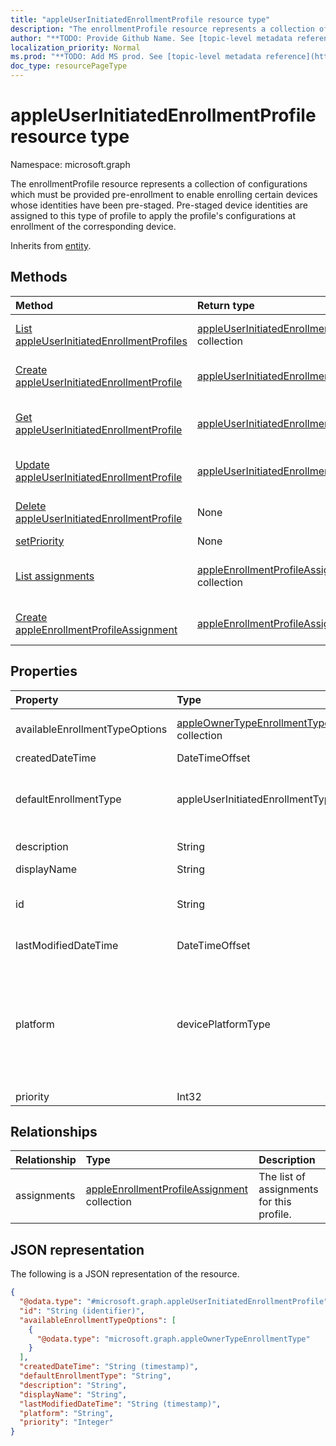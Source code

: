 ```yaml
---
title: "appleUserInitiatedEnrollmentProfile resource type"
description: "The enrollmentProfile resource represents a collection of configurations which must be provided pre-enrollment to enable enrolling certain devices whose identities have been pre-staged. Pre-staged device identities are assigned to this type of profile to apply the profile's configurations at enrollment of the corresponding device."
author: "**TODO: Provide Github Name. See [topic-level metadata reference](https://msgo.azurewebsites.net/add/document/guidelines/metadata.html#topic-level-metadata)**"
localization_priority: Normal
ms.prod: "**TODO: Add MS prod. See [topic-level metadata reference](https://msgo.azurewebsites.net/add/document/guidelines/metadata.html#topic-level-metadata)**"
doc_type: resourcePageType
---
```


# appleUserInitiatedEnrollmentProfile resource type

Namespace: microsoft.graph



The enrollmentProfile resource represents a collection of configurations which must be provided pre-enrollment to enable enrolling certain devices whose identities have been pre-staged. Pre-staged device identities are assigned to this type of profile to apply the profile's configurations at enrollment of the corresponding device.


Inherits from [entity](../resources/entity.md).

## Methods
|Method|Return type|Description|
|:---|:---|:---|
|[List appleUserInitiatedEnrollmentProfiles](../api/appleuserinitiatedenrollmentprofile-list.md)|[appleUserInitiatedEnrollmentProfile](../resources/appleuserinitiatedenrollmentprofile.md) collection|Get a list of the [appleUserInitiatedEnrollmentProfile](../resources/appleuserinitiatedenrollmentprofile.md) objects and their properties.|
|[Create appleUserInitiatedEnrollmentProfile](../api/appleuserinitiatedenrollmentprofile-create.md)|[appleUserInitiatedEnrollmentProfile](../resources/appleuserinitiatedenrollmentprofile.md)|Create a new [appleUserInitiatedEnrollmentProfile](../resources/appleuserinitiatedenrollmentprofile.md) object.|
|[Get appleUserInitiatedEnrollmentProfile](../api/appleuserinitiatedenrollmentprofile-get.md)|[appleUserInitiatedEnrollmentProfile](../resources/appleuserinitiatedenrollmentprofile.md)|Read the properties and relationships of an [appleUserInitiatedEnrollmentProfile](../resources/appleuserinitiatedenrollmentprofile.md) object.|
|[Update appleUserInitiatedEnrollmentProfile](../api/appleuserinitiatedenrollmentprofile-update.md)|[appleUserInitiatedEnrollmentProfile](../resources/appleuserinitiatedenrollmentprofile.md)|Update the properties of an [appleUserInitiatedEnrollmentProfile](../resources/appleuserinitiatedenrollmentprofile.md) object.|
|[Delete appleUserInitiatedEnrollmentProfile](../api/appleuserinitiatedenrollmentprofile-delete.md)|None|Deletes an [appleUserInitiatedEnrollmentProfile](../resources/appleuserinitiatedenrollmentprofile.md) object.|
|[setPriority](../api/appleuserinitiatedenrollmentprofile-setpriority.md)|None|**TODO: Add Description**|
|[List assignments](../api/appleuserinitiatedenrollmentprofile-list-assignments.md)|[appleEnrollmentProfileAssignment](../resources/appleenrollmentprofileassignment.md) collection|Get the appleEnrollmentProfileAssignment resources from the assignments navigation property.|
|[Create appleEnrollmentProfileAssignment](../api/appleuserinitiatedenrollmentprofile-post-assignments.md)|[appleEnrollmentProfileAssignment](../resources/appleenrollmentprofileassignment.md)|Create a new appleEnrollmentProfileAssignment object.|

## Properties
|Property|Type|Description|
|:---|:---|:---|
|availableEnrollmentTypeOptions|[appleOwnerTypeEnrollmentType](../resources/appleownertypeenrollmenttype.md) collection|List of available enrollment type options|
|createdDateTime|DateTimeOffset|Profile creation time|
|defaultEnrollmentType|appleUserInitiatedEnrollmentType|The default profile enrollment type. Possible values are: `unknown`, `device`, `user`.|
|description|String|Description of the profile|
|displayName|String|Name of the profile|
|id|String|**TODO: Add Description** Inherited from [entity](../resources/entity.md)|
|lastModifiedDateTime|DateTimeOffset|Profile last modified time|
|platform|devicePlatformType|The platform of the Device. Possible values are: `android`, `androidForWork`, `iOS`, `macOS`, `windowsPhone81`, `windows81AndLater`, `windows10AndLater`, `androidWorkProfile`, `unknown`.|
|priority|Int32|Priority, 0 is highest|

## Relationships
|Relationship|Type|Description|
|:---|:---|:---|
|assignments|[appleEnrollmentProfileAssignment](../resources/appleenrollmentprofileassignment.md) collection|The list of assignments for this profile.|

## JSON representation
The following is a JSON representation of the resource.
<!-- {
  "blockType": "resource",
  "keyProperty": "id",
  "@odata.type": "microsoft.graph.appleUserInitiatedEnrollmentProfile",
  "baseType": "microsoft.graph.entity",
  "openType": false
}
-->
``` json
{
  "@odata.type": "#microsoft.graph.appleUserInitiatedEnrollmentProfile",
  "id": "String (identifier)",
  "availableEnrollmentTypeOptions": [
    {
      "@odata.type": "microsoft.graph.appleOwnerTypeEnrollmentType"
    }
  ],
  "createdDateTime": "String (timestamp)",
  "defaultEnrollmentType": "String",
  "description": "String",
  "displayName": "String",
  "lastModifiedDateTime": "String (timestamp)",
  "platform": "String",
  "priority": "Integer"
}
```

